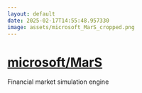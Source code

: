 ```yaml
---
layout: default
date: 2025-02-17T14:55:48.957330
image: assets/microsoft_MarS_cropped.png
---
```


# [microsoft/MarS](https://github.com/microsoft/MarS)

Financial market simulation engine
